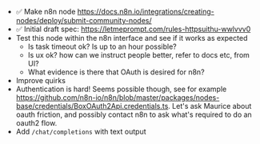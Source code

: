 - ✅ Make n8n node https://docs.n8n.io/integrations/creating-nodes/deploy/submit-community-nodes/
- ✅ Initial draft spec: https://letmeprompt.com/rules-httpsuithu-wwlvvv0
- Test this node within the n8n interface and see if it works as expected
  - Is task timeout ok? Is up to an hour possible?
  - Is ux ok? how can we instruct people better, refer to docs etc, from UI?
  - What evidence is there that OAuth is desired for n8n?
- Improve quirks
- Authentication is hard! Seems possible though, see for example https://github.com/n8n-io/n8n/blob/master/packages/nodes-base/credentials/BoxOAuth2Api.credentials.ts. Let's ask Maurice about oauth friction, and possibly contact n8n to ask what's required to do an oauth2 flow.
- Add `/chat/completions` with text output
